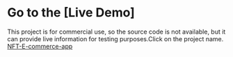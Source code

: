 # Go to the [Live Demo]
This project is for commercial use, so the source code is not available, but it can provide live information for testing purposes.Click on the project name.
[NFT-E-commerce-app](https://pinyuansu.onrender.com)